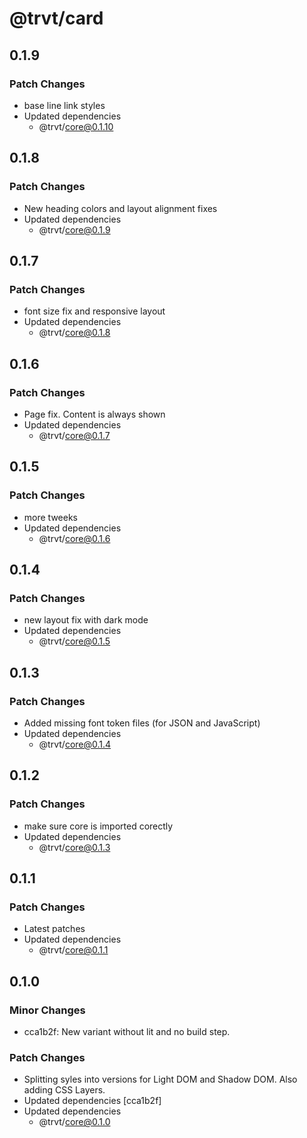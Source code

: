 # @trvt/card

## 0.1.9

### Patch Changes

-   base line link styles
-   Updated dependencies
    -   @trvt/core@0.1.10

## 0.1.8

### Patch Changes

-   New heading colors and layout alignment fixes
-   Updated dependencies
    -   @trvt/core@0.1.9

## 0.1.7

### Patch Changes

-   font size fix and responsive layout
-   Updated dependencies
    -   @trvt/core@0.1.8

## 0.1.6

### Patch Changes

-   Page fix. Content is always shown
-   Updated dependencies
    -   @trvt/core@0.1.7

## 0.1.5

### Patch Changes

-   more tweeks
-   Updated dependencies
    -   @trvt/core@0.1.6

## 0.1.4

### Patch Changes

-   new layout fix with dark mode
-   Updated dependencies
    -   @trvt/core@0.1.5

## 0.1.3

### Patch Changes

-   Added missing font token files (for JSON and JavaScript)
-   Updated dependencies
    -   @trvt/core@0.1.4

## 0.1.2

### Patch Changes

-   make sure core is imported corectly
-   Updated dependencies
    -   @trvt/core@0.1.3

## 0.1.1

### Patch Changes

-   Latest patches
-   Updated dependencies
    -   @trvt/core@0.1.1

## 0.1.0

### Minor Changes

-   cca1b2f: New variant without lit and no build step.

### Patch Changes

-   Splitting syles into versions for Light DOM and Shadow DOM. Also adding CSS Layers.
-   Updated dependencies [cca1b2f]
-   Updated dependencies
    -   @trvt/core@0.1.0
